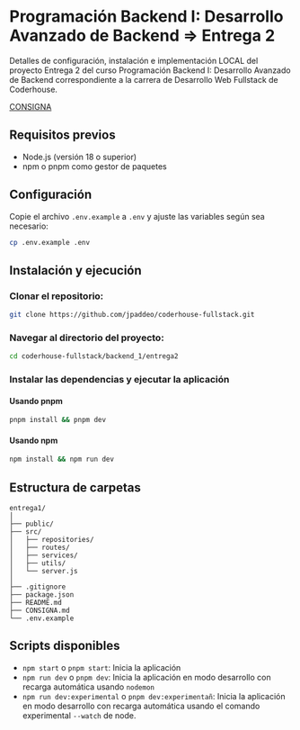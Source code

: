 # Programación Backend I: Desarrollo Avanzado de Backend => Entrega 2

Detalles de configuración, instalación e implementación LOCAL del proyecto Entrega 2 del curso Programación Backend I: Desarrollo Avanzado de Backend correspondiente a la carrera de Desarrollo Web Fullstack de Coderhouse.

[CONSIGNA](consigna.md)

## Requisitos previos

- Node.js (versión 18 o superior)
- npm o pnpm como gestor de paquetes

## Configuración

Copie el archivo `.env.example` a `.env` y ajuste las variables según sea necesario:

```bash
cp .env.example .env
```

## Instalación y ejecución

### Clonar el repositorio:

```bash
git clone https://github.com/jpaddeo/coderhouse-fullstack.git
```

### Navegar al directorio del proyecto:

```bash
cd coderhouse-fullstack/backend_1/entrega2
```

### Instalar las dependencias y ejecutar la aplicación

#### Usando pnpm

```bash
pnpm install && pnpm dev
```

#### Usando npm

```bash
npm install && npm run dev
```

## Estructura de carpetas

```
entrega1/
│
├── public/
├── src/
│   ├── repositories/
│   ├── routes/
│   ├── services/
│   ├── utils/
│   └── server.js
│
├── .gitignore
├── package.json
├── README.md
├── CONSIGNA.md
└── .env.example
```

## Scripts disponibles

- `npm start` o `pnpm start`: Inicia la aplicación
- `npm run dev` o `pnpm dev`: Inicia la aplicación en modo desarrollo con recarga automática usando `nodemon`
- `npm run dev:experimental` o `pnpm dev:experimentañ`: Inicia la aplicación en modo desarrollo con recarga automática usando el comando experimental `--watch` de node.
